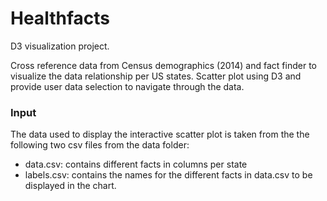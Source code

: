 # Healthfacts

D3 visualization project.

Cross reference data from Census demographics (2014) and fact finder to visualize the data relationship per US states. Scatter plot using D3 and provide user data selection to navigate through the data.



### Input

The data used to display the interactive scatter plot is taken from the the following two csv files from the data folder:

- data.csv: contains different facts in columns per state 
- labels.csv: contains the names for the different facts in data.csv to be displayed in the chart.




